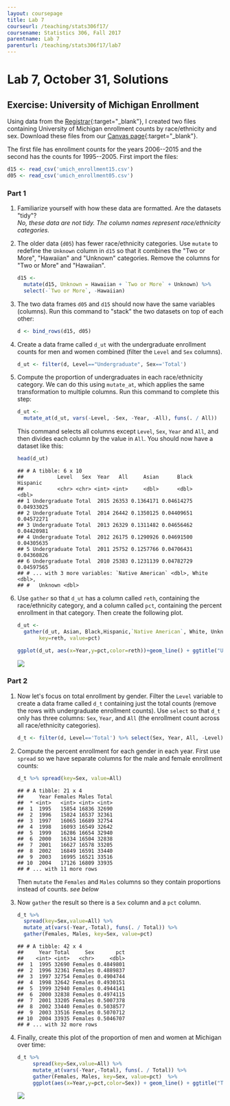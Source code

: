 ```yaml
---
layout: coursepage
title: Lab 7
courseurl: /teaching/stats306f17/
coursename: Statistics 306, Fall 2017
parentname: Lab 7
parenturl: /teaching/stats306f17/lab7
---
```


# Lab 7, October 31, Solutions

## Exercise: University of Michigan Enrollment

Using data from the [Registrar](http://ro.umich.edu/enrollment/ethnicity.php){:target="_blank"}, I created two files containing University of Michigan enrollment counts by race/ethnicity and sex. Download these files from our [Canvas page](https://umich.instructure.com/courses/181629/files){:target="_blank"}.

The first file has enrollment counts for the years 2006--2015 and the second has the counts for 1995--2005. First import the files:

``` r
d15 <- read_csv('umich_enrollment15.csv')
d05 <- read_csv('umich_enrollment05.csv')
```

### Part 1

1.  Familiarize yourself with how these data are formatted. Are the datasets "tidy"?  
    *No, these data are not tidy. The column names represent race/ethnicity categories.*

2.  The older data (`d05`) has fewer race/ethnicity categories. Use `mutate` to redefine the `Unknown` column in `d15` so that it combines the "Two or More", "Hawaiian" and "Unknown" categories. Remove the columns for "Two or More" and "Hawaiian".  
    ```r
    d15 <-
      mutate(d15, Unknown = Hawaiian + `Two or More` + Unknown) %>%
      select(-`Two or More`, -Hawaiian)
    ```

3.  The two data frames `d05` and `d15` should now have the same variables (columns). Run this command to "stack" the two datasets on top of each other:

    ``` r
    d <- bind_rows(d15, d05)
    ```

1.  Create a data frame called `d_ut` with the undergraduate enrollment counts for men and women combined (filter the `Level` and `Sex` columns).  
    
    ```r
    d_ut <- filter(d, Level=="Undergraduate", Sex=='Total') 
    ```

2.  Compute the proportion of undergraduates in each race/ethnicity category. We can do this using `mutate_at`, which applies the same transformation to multiple columns. Run this command to complete this step:

    ``` r
    d_ut <-
      mutate_at(d_ut, vars(-Level, -Sex, -Year, -All), funs(. / All))
    ```

    This command selects all columns except `Level`, `Sex`, `Year` and `All`, and then divides each column by the value in `All`.
    You should now have a dataset like this:

    ``` r
    head(d_ut)
    ```

        ## # A tibble: 6 x 10
        ##           Level   Sex  Year   All     Asian      Black   Hispanic
        ##           <chr> <chr> <int> <int>     <dbl>      <dbl>      <dbl>
        ## 1 Undergraduate Total  2015 26353 0.1364171 0.04614275 0.04933025
        ## 2 Undergraduate Total  2014 26442 0.1350125 0.04409651 0.04572271
        ## 3 Undergraduate Total  2013 26329 0.1311482 0.04656462 0.04420981
        ## 4 Undergraduate Total  2012 26175 0.1290926 0.04691500 0.04305635
        ## 5 Undergraduate Total  2011 25752 0.1257766 0.04706431 0.04360826
        ## 6 Undergraduate Total  2010 25383 0.1231139 0.04782729 0.04597565
        ## # ... with 3 more variables: `Native American` <dbl>, White <dbl>,
        ## #   Unknown <dbl>


3.  Use `gather` so that `d_ut` has a column called `reth`, containing the race/ethnicity category, and a column called `pct`, containing the percent enrollment in that category. Then create the following plot.  
    
    ```r
    d_ut <-
      gather(d_ut, Asian, Black,Hispanic,`Native American`, White, Unknown,
           key=reth, value=pct)

    ggplot(d_ut, aes(x=Year,y=pct,color=reth))+geom_line() + ggtitle("Undergraduate enrollment")
    ```

    <img src="../unnamed-chunk-14-1.png" align="center">

### Part 2

1.  Now let's focus on total enrollment by gender. Filter the `Level` variable to create a data frame called `d_t` containing just the total counts (remove the rows with undergraduate enrollment counts). Use `select` so that `d_t` only has three columns: `Sex`, `Year`, and `All` (the enrollment count across all race/ethnicity categories).  
    
    ```r
    d_t <- filter(d, Level=='Total') %>% select(Sex, Year, All, -Level)
    ```

2.  Compute the percent enrollment for each gender in each year. First use `spread` so we have separate columns for the male and female enrollment counts:  

    ```r
    d_t %>% spread(key=Sex, value=All)
    ```

        ## # A tibble: 21 x 4
        ##     Year Females Males Total
        ##  * <int>   <int> <int> <int>
        ##  1  1995   15854 16836 32690
        ##  2  1996   15824 16537 32361
        ##  3  1997   16065 16689 32754
        ##  4  1998   16093 16549 32642
        ##  5  1999   16286 16654 32940
        ##  6  2000   16334 16504 32838
        ##  7  2001   16627 16578 33205
        ##  8  2002   16849 16591 33440
        ##  9  2003   16995 16521 33516
        ## 10  2004   17126 16809 33935
        ## # ... with 11 more rows

    Then `mutate` the `Females` and `Males` columns so they contain proportions instead of counts.
        *see below*

3.  Now `gather` the result so there is a `Sex` column and a `pct` column.
    
    ```r
    d_t %>% 
      spread(key=Sex,value=All) %>%
      mutate_at(vars(-Year,-Total), funs(. / Total)) %>%
      gather(Females, Males, key=Sex, value=pct) 
    ```

        ## # A tibble: 42 x 4
        ##     Year Total     Sex       pct
        ##    <int> <int>   <chr>     <dbl>
        ##  1  1995 32690 Females 0.4849801
        ##  2  1996 32361 Females 0.4889837
        ##  3  1997 32754 Females 0.4904744
        ##  4  1998 32642 Females 0.4930151
        ##  5  1999 32940 Females 0.4944141
        ##  6  2000 32838 Females 0.4974115
        ##  7  2001 33205 Females 0.5007378
        ##  8  2002 33440 Females 0.5038577
        ##  9  2003 33516 Females 0.5070712
        ## 10  2004 33935 Females 0.5046707
        ## # ... with 32 more rows

4.  Finally, create this plot of the proportion of men and women at Michigan over time:  
    
     ```r
    d_t %>% 
          spread(key=Sex,value=All) %>%
          mutate_at(vars(-Year,-Total), funs(. / Total)) %>%
          gather(Females, Males, key=Sex, value=pct)  %>% 
          ggplot(aes(x=Year,y=pct,color=Sex)) + geom_line() + ggtitle("Total enrollment")
    ```
    
    <img src="../unnamed-chunk-18-1.png" align="center">